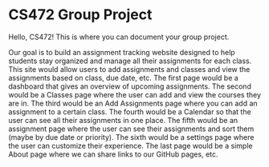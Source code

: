 # CS472 Group Project

Hello, CS472! This is where you can document your group project.


Our goal is to build an assignment tracking website designed to help students stay organized and manage all their assignments for each class. This site would allow users to add assignments and classes and view the assignments based on class, due date, etc. The first page would be a dashboard that gives an overview of upcoming assignments. The second would be a Classes page where the user can add and view the courses they are in. The third would be an Add Assignments page where you can add an assignment to a certain class. The fourth would be a Calendar so that the user can see all their assignments in one place. The fifth would be an assignment page where the user can see their assignments and sort them (maybe by due date or priority). The sixth would be a settings page where the user can customize their experience. The last page would be a simple About page where we can share links to our GitHub pages, etc.

